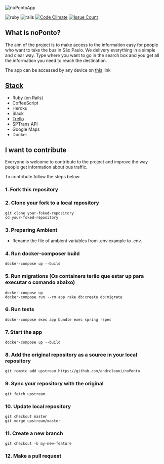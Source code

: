 ![noPontoApp](http://noponto.herokuapp.com/header.png)

![ruby](https://img.shields.io/badge/Ruby-2.3.4-red.svg)
![rails](https://img.shields.io/badge/Rails-5.0.1-red.svg)
[![Code Climate](https://codeclimate.com/github/andreleoni/noPonto/badges/gpa.svg)](https://codeclimate.com/github/andreleoni/noPonto) [![Issue Count](https://codeclimate.com/github/andreleoni/noPonto/badges/issue_count.svg)](https://codeclimate.com/github/andreleoni/noPonto)


## What is noPonto?

The aim of the project is to make access to the information easy for people who want to take the bus in São Paulo. We delivery everything in a simple and clear way. Type where you want to go in the search box and you get all the information you need to reach the destination.


The app can be accessed by any device on [this](http://noponto.herokuapp.com/) link

## [Stack](https://stackshare.io/noponto)
- Ruby (on Rails)
- CoffeeScript
- Heroku
- Slack
- [Trello](https://trello.com/b/paM4tPSh/nopontoapp)
- SPTrans API
- Google Maps
- Docker

## I want to contribute

Everyone is welcome to contribute to the project and improve the way people get information about bus traffic.

To contribute follow the steps below:

### 1. Fork this repository
### 2. Clone your fork to a local repository
```
git clone your-foked-repository
cd your-foked-repository
```
### 3. Preparing Ambient
- Rename the file of ambient variables from .env.example to .env.

### 4. Run docker-composer build
```
docker-compose up --build
```
### 5. Run migrations (Os containers terão que estar up para executar o comando abaixo)
```
docker-compose up
docker-compose run --rm app rake db:create db:migrate
```
### 6. Run tests
```
docker-compose exec app bundle exec spring rspec
```
### 7. Start the app
```
docker-compose up --build
```
### 8. Add the original repository as a source in your local repository
```
git remote add upstream https://github.com/andreleoni/noPonto
```
### 9. Sync your repository with the original
```
git fetch upstream
```
### 10. Update local repository
```
git checkout master
git merge upstream/master
```
### 11. Create a new branch
```
git checkout -b my-new-feature
```
### 12. Make a pull request

